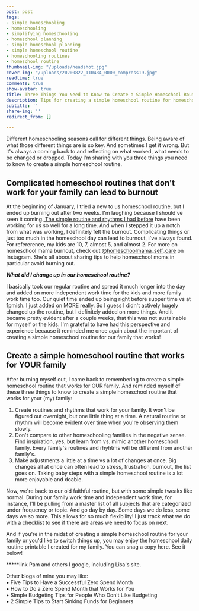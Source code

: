```yaml
---
post: post
tags:
- simple homeschooling
- homeschooling
- simplifying homeschooling
- homeschool planning
- simple homeschool planning
- simple homeschool routine
- homeschooling routines
- homeschool routine
thumbnail-img: "/uploads/headshot.jpg"
cover-img: "/uploads/20200822_110434_0000_compress19.jpg"
readtime: true
comments: true
show-avatar: true
title: Three Things You Need to Know to Create a Simple Homeschool Routine
description: Tips for creating a simple homeschool routine for homeschooling families.
subtitle: ''
share-img: ''
redirect_from: []

---
```

Different homeschooling seasons call for different things. Being aware of what those different things are is so key. And sometimes I get it wrong. But it's always a coming back to and reflecting on what worked, what needs to be changed or dropped. Today I'm sharing with you three things you need to know to create a simple homeschool routine.

## Complicated homeschool routines that don't work for your family can lead to burnout

At the beginning of January, I tried a new to us homeschool routine, but I ended up burning out after two weeks. I'm laughing because I should've seen it coming.[ The simple routine and rhythms I had before](https://www.simplehomemom.com/our-slow-and-simple-homeschooling-routine/) have been working for us so well for a long time. And when I stepped it up a notch from what was working, I definitely felt the burnout. Complicating things or just too much in the homeschool day can lead to burnout, I've always found. For refererence, my kids are 10, 7, almost 5, and almost 2. For more on homeschool mama burnout, check out [@homeschoolmama_self_care](https://www.instagram.com/homeschool_mama_self_care/) on Instagram. She's all aboout sharing tips to help homeschool moms in particular avoid burning out.

**_What did I change up in our homeschool routine?_**

I basically took our regular routine and spread it much longer into the day and added on more independent work time for the kids and more family work time too. Our quiet time ended up being right before supper time vs at 1pmish. I just added on MORE really. So I guess I didn't actively hugely changed up the routine, but I definitely added on more things. And it became pretty evident after a couple weeks, that this was not sustainable for myself or the kids. I'm grateful to have had this perspective and experience because it reminded me once again about the important of creating a simple homeschool routine for our family that works!

## Create a simple homeschool routine that works for YOUR family

After burning myself out, I came back to remembering to create a simple homeschool routine that works for OUR family. And reminded myself of these three things to know to create a simple homeschool routine that works for your (my) family:

1. Create routines and rhythms that work for your family. It won't be figured out overnight, but one little thing at a time. A natural routine or rhythm will become evident over time when you're observing them slowly.
2. Don't compare to other homeschooling families in the negative sense. Find inspiration, yes, but learn from vs. mimic another homeschool family. Every family's routines and rhyhtms will be different from another family's.
3. Make adjustments a little at a time vs a lot of changes at once. Big changes all at once can often lead to stress, frustration, burnout, the list goes on. Taking baby steps with a simple homeschool routine is a lot more enjoyable and doable.

Now, we're back to our old faithful routine, but with some simple tweaks like normal. During our family work time and independent work time, for instance, I'll be pulling from a master list of all subjects that are categorized under frequency or topic. And go day by day. Some days we do less, some days we so more. This allows for so much flexibility! I just track what we do with a checklist to see if there are areas we need to focus on next.

And if you're in the midst of creating a simple homeschool routine for your family or you'd like to switch things up, you may enjoy the homeschool daily routine printable I created for my family. You can snag a copy here. See it below!

\*****link Pam and others I google, including Lisa's site.

Other blogs of mine you may like:  
• Five Tips to Have a Successful Zero Spend Month  
• How to Do a Zero Spend Month that Works for You  
• Simple Budgeting Tips for People Who Don’t Like Budgeting  
• 2 Simple Tips to Start Sinking Funds for Beginners